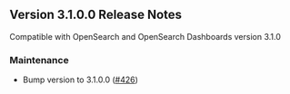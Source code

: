 ## Version 3.1.0.0 Release Notes

Compatible with OpenSearch and OpenSearch Dashboards version 3.1.0

### Maintenance
* Bump version to 3.1.0.0 ([#426](https://github.com/opensearch-project/ml-commons-dashboards/pull/426))